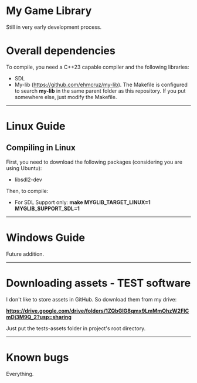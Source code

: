 # My Game Library

Still in very early development process.

# Overall dependencies

To compile, you need a C++23 capable compiler and the following libraries:

- SDL
- My-lib (https://github.com/ehmcruz/my-lib). The Makefile is configured to search **my-lib** in the same parent folder as this repository. If you put somewhere else, just modify the Makefile.

---

# Linux Guide

## Compiling in Linux

First, you need to download the following packages (considering you are using Ubuntu):

- libsdl2-dev

Then, to compile:

- For SDL Support only: **make MYGLIB_TARGET_LINUX=1 MYGLIB_SUPPORT_SDL=1**

---

# Windows Guide

Future addition.

---

# Downloading assets - TEST software

I don't like to store assets in GitHub.
So download them from my drive:

**https://drive.google.com/drive/folders/1ZQbGIG8qmx9LmMmOhzW2FlCmDj3M9Q_2?usp=sharing**

Just put the tests-assets folder in project's root directory.

---

# Known bugs

Everything.